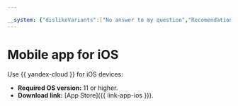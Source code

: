 ```yaml
---

__system: {"dislikeVariants":["No answer to my question","Recomendations didn't help","The content doesn't match title","Other"]}
---
```

# Mobile app for iOS

Use {{ yandex-cloud }} for iOS devices:

* **Required OS version:** 11 or higher.
* **Download link:** [App Store]({{ link-app-ios }}).

